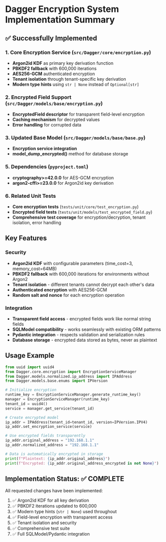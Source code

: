 # Dagger Encryption System Implementation Summary

## ✅ Successfully Implemented

### 1. Core Encryption Service (`src/Dagger/core/encryption.py`)
- **Argon2id KDF** as primary key derivation function 
- **PBKDF2 fallback** with 600,000 iterations
- **AES256-GCM** authenticated encryption
- **Tenant isolation** through tenant-specific key derivation
- **Modern type hints** using `str | None` instead of `Optional[str]`

### 2. Encrypted Field Support (`src/Dagger/models/base/encryption.py`)
- **EncryptedField descriptor** for transparent field-level encryption
- **Caching mechanism** for decrypted values
- **Error handling** for corrupted data

### 3. Updated Base Model (`src/Dagger/models/base/base.py`)
- **Encryption service integration** 
- **model_dump_encrypted()** method for database storage

### 5. Dependencies (`pyproject.toml`)
- **cryptography>=42.0.0** for AES-GCM encryption
- **argon2-cffi>=23.0.0** for Argon2id key derivation

### 6. Related Unit Tests
- **Core encryption tests** (`tests/unit/core/test_encryption.py`)
- **Encrypted field tests** (`tests/unit/models/test_encrypted_field.py`)
- **Comprehensive test coverage** for encryption/decryption, tenant isolation, error handling

## Key Features

### Security
- **Argon2id KDF** with configurable parameters (time_cost=3, memory_cost=64MB)
- **PBKDF2 fallback** with 600,000 iterations for environments without Argon2
- **Tenant isolation** - different tenants cannot decrypt each other's data
- **Authenticated encryption** with AES256-GCM
- **Random salt and nonce** for each encryption operation

### Integration
- **Transparent field access** - encrypted fields work like normal string fields
- **SQLModel compatibility** - works seamlessly with existing ORM patterns
- **Pydantic integration** - respects validation and serialization rules
- **Database storage** - encrypted data stored as bytes, never as plaintext

## Usage Example

```python
from uuid import uuid4
from Dagger.core.encryption import EncryptionServiceManager
from Dagger.models.normalized.ip_address import IPAddress
from Dagger.models.base.enums import IPVersion

# Initialize encryption
runtime_key = EncryptionServiceManager.generate_runtime_key()
manager = EncryptionServiceManager(runtime_key)
tenant_id = uuid4()
service = manager.get_service(tenant_id)

# Create encrypted model
ip_addr = IPAddress(tenant_id=tenant_id, version=IPVersion.IPV4)
ip_addr.set_encryption_service(service)

# Use encrypted fields transparently
ip_addr.original_address = "192.168.1.1"
ip_addr.normalized_address = "192.168.1.1"

# Data is automatically encrypted in storage
print(f"Plaintext: {ip_addr.original_address}")
print(f"Encrypted: {ip_addr.original_address_encrypted is not None}")
```

## Implementation Status: ✅ COMPLETE

All requested changes have been implemented:
1. ✅ Argon2id KDF for all key derivation
2. ✅ PBKDF2 iterations updated to 600,000
3. ✅ Modern type hints (`str | None`) used throughout
4. ✅ Field-level encryption with transparent access
5. ✅ Tenant isolation and security
6. ✅ Comprehensive test suite
7. ✅ Full SQLModel/Pydantic integration
